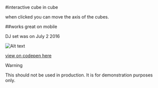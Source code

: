 #interactive cube in cube

when clicked you can move the axis of the cubes. 

##works great on mobile

DJ set was on July 2 2016

![Alt text](http://i.imgur.com/cP1pN37.png "screen shot")

[view on codepen here](https://codepen.io/hunterhawes13/full/mebaEj/)

Warning

This should not be used in production. It is for demonstration purposes only.
